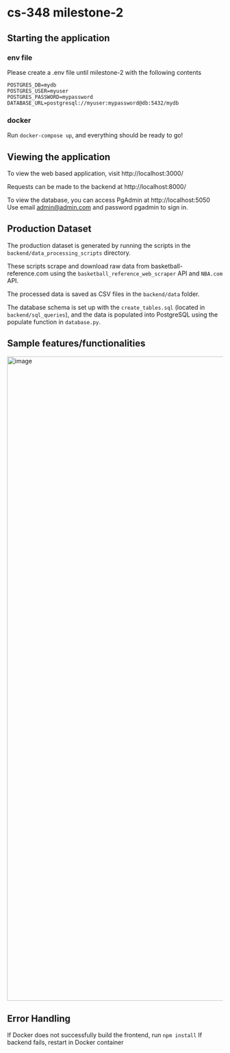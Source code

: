 # cs-348 milestone-2

## Starting the application

### env file
Please create a .env file until milestone-2 with the following contents
```
POSTGRES_DB=mydb
POSTGRES_USER=myuser
POSTGRES_PASSWORD=mypassword
DATABASE_URL=postgresql://myuser:mypassword@db:5432/mydb
```

### docker
Run `docker-compose up`, and everything should be ready to go!

## Viewing the application
To view the web based application, visit http://localhost:3000/

Requests can be made to the backend at http://localhost:8000/

To view the database, you can access PgAdmin at http://localhost:5050
Use email admin@admin.com and password pgadmin to sign in.

## Production Dataset
The production dataset is generated by running the scripts in the `backend/data_processing_scripts` directory. 

These scripts scrape and download raw data from basketball-reference.com using the `basketball_reference_web_scraper` API and `NBA.com` API. 

The processed data is saved as CSV files in the `backend/data` folder. 

The database schema is set up with the `create_tables.sql` (located in `backend/sql_queries`), and the data is populated into PostgreSQL using the populate function in `database.py`.

## Sample features/functionalities
<img width="1501" alt="image" src="https://github.com/user-attachments/assets/796de4d8-cd63-48a5-959e-c5316b16c715" />

## Error Handling
If Docker does not successfully build the frontend, run `npm install`
If backend fails, restart in Docker container
